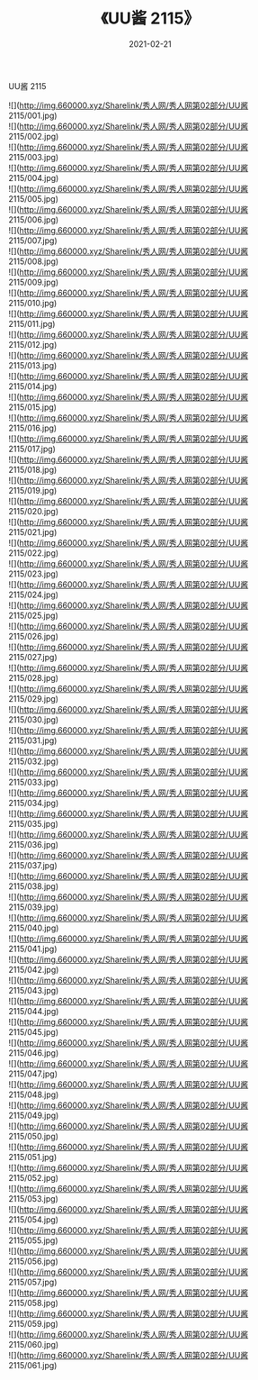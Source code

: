 ﻿---
layout: post
title:  《UU酱 2115》
date:   2021-02-21
img: http://img.660000.xyz/Sharelink/秀人网/秀人网第02部分/UU酱 2115/000.jpg
categories: [美女, 清纯, 唯美]
---

UU酱 2115

  ![](http://img.660000.xyz/Sharelink/秀人网/秀人网第02部分/UU酱 2115/001.jpg) <br> ![](http://img.660000.xyz/Sharelink/秀人网/秀人网第02部分/UU酱 2115/002.jpg) <br> ![](http://img.660000.xyz/Sharelink/秀人网/秀人网第02部分/UU酱 2115/003.jpg) <br> ![](http://img.660000.xyz/Sharelink/秀人网/秀人网第02部分/UU酱 2115/004.jpg) <br> ![](http://img.660000.xyz/Sharelink/秀人网/秀人网第02部分/UU酱 2115/005.jpg) <br> ![](http://img.660000.xyz/Sharelink/秀人网/秀人网第02部分/UU酱 2115/006.jpg) <br> ![](http://img.660000.xyz/Sharelink/秀人网/秀人网第02部分/UU酱 2115/007.jpg) <br> ![](http://img.660000.xyz/Sharelink/秀人网/秀人网第02部分/UU酱 2115/008.jpg) <br> ![](http://img.660000.xyz/Sharelink/秀人网/秀人网第02部分/UU酱 2115/009.jpg) <br> ![](http://img.660000.xyz/Sharelink/秀人网/秀人网第02部分/UU酱 2115/010.jpg) <br> ![](http://img.660000.xyz/Sharelink/秀人网/秀人网第02部分/UU酱 2115/011.jpg) <br> ![](http://img.660000.xyz/Sharelink/秀人网/秀人网第02部分/UU酱 2115/012.jpg) <br> ![](http://img.660000.xyz/Sharelink/秀人网/秀人网第02部分/UU酱 2115/013.jpg) <br> ![](http://img.660000.xyz/Sharelink/秀人网/秀人网第02部分/UU酱 2115/014.jpg) <br> ![](http://img.660000.xyz/Sharelink/秀人网/秀人网第02部分/UU酱 2115/015.jpg) <br> ![](http://img.660000.xyz/Sharelink/秀人网/秀人网第02部分/UU酱 2115/016.jpg) <br> ![](http://img.660000.xyz/Sharelink/秀人网/秀人网第02部分/UU酱 2115/017.jpg) <br> ![](http://img.660000.xyz/Sharelink/秀人网/秀人网第02部分/UU酱 2115/018.jpg) <br> ![](http://img.660000.xyz/Sharelink/秀人网/秀人网第02部分/UU酱 2115/019.jpg) <br> ![](http://img.660000.xyz/Sharelink/秀人网/秀人网第02部分/UU酱 2115/020.jpg) <br> ![](http://img.660000.xyz/Sharelink/秀人网/秀人网第02部分/UU酱 2115/021.jpg) <br> ![](http://img.660000.xyz/Sharelink/秀人网/秀人网第02部分/UU酱 2115/022.jpg) <br> ![](http://img.660000.xyz/Sharelink/秀人网/秀人网第02部分/UU酱 2115/023.jpg) <br> ![](http://img.660000.xyz/Sharelink/秀人网/秀人网第02部分/UU酱 2115/024.jpg) <br> ![](http://img.660000.xyz/Sharelink/秀人网/秀人网第02部分/UU酱 2115/025.jpg) <br> ![](http://img.660000.xyz/Sharelink/秀人网/秀人网第02部分/UU酱 2115/026.jpg) <br> ![](http://img.660000.xyz/Sharelink/秀人网/秀人网第02部分/UU酱 2115/027.jpg) <br> ![](http://img.660000.xyz/Sharelink/秀人网/秀人网第02部分/UU酱 2115/028.jpg) <br> ![](http://img.660000.xyz/Sharelink/秀人网/秀人网第02部分/UU酱 2115/029.jpg) <br> ![](http://img.660000.xyz/Sharelink/秀人网/秀人网第02部分/UU酱 2115/030.jpg) <br> ![](http://img.660000.xyz/Sharelink/秀人网/秀人网第02部分/UU酱 2115/031.jpg) <br> ![](http://img.660000.xyz/Sharelink/秀人网/秀人网第02部分/UU酱 2115/032.jpg) <br> ![](http://img.660000.xyz/Sharelink/秀人网/秀人网第02部分/UU酱 2115/033.jpg) <br> ![](http://img.660000.xyz/Sharelink/秀人网/秀人网第02部分/UU酱 2115/034.jpg) <br> ![](http://img.660000.xyz/Sharelink/秀人网/秀人网第02部分/UU酱 2115/035.jpg) <br> ![](http://img.660000.xyz/Sharelink/秀人网/秀人网第02部分/UU酱 2115/036.jpg) <br> ![](http://img.660000.xyz/Sharelink/秀人网/秀人网第02部分/UU酱 2115/037.jpg) <br> ![](http://img.660000.xyz/Sharelink/秀人网/秀人网第02部分/UU酱 2115/038.jpg) <br> ![](http://img.660000.xyz/Sharelink/秀人网/秀人网第02部分/UU酱 2115/039.jpg) <br> ![](http://img.660000.xyz/Sharelink/秀人网/秀人网第02部分/UU酱 2115/040.jpg) <br> ![](http://img.660000.xyz/Sharelink/秀人网/秀人网第02部分/UU酱 2115/041.jpg) <br> ![](http://img.660000.xyz/Sharelink/秀人网/秀人网第02部分/UU酱 2115/042.jpg) <br> ![](http://img.660000.xyz/Sharelink/秀人网/秀人网第02部分/UU酱 2115/043.jpg) <br> ![](http://img.660000.xyz/Sharelink/秀人网/秀人网第02部分/UU酱 2115/044.jpg) <br> ![](http://img.660000.xyz/Sharelink/秀人网/秀人网第02部分/UU酱 2115/045.jpg) <br> ![](http://img.660000.xyz/Sharelink/秀人网/秀人网第02部分/UU酱 2115/046.jpg) <br> ![](http://img.660000.xyz/Sharelink/秀人网/秀人网第02部分/UU酱 2115/047.jpg) <br> ![](http://img.660000.xyz/Sharelink/秀人网/秀人网第02部分/UU酱 2115/048.jpg) <br> ![](http://img.660000.xyz/Sharelink/秀人网/秀人网第02部分/UU酱 2115/049.jpg) <br> ![](http://img.660000.xyz/Sharelink/秀人网/秀人网第02部分/UU酱 2115/050.jpg) <br> ![](http://img.660000.xyz/Sharelink/秀人网/秀人网第02部分/UU酱 2115/051.jpg) <br> ![](http://img.660000.xyz/Sharelink/秀人网/秀人网第02部分/UU酱 2115/052.jpg) <br> ![](http://img.660000.xyz/Sharelink/秀人网/秀人网第02部分/UU酱 2115/053.jpg) <br> ![](http://img.660000.xyz/Sharelink/秀人网/秀人网第02部分/UU酱 2115/054.jpg) <br> ![](http://img.660000.xyz/Sharelink/秀人网/秀人网第02部分/UU酱 2115/055.jpg) <br> ![](http://img.660000.xyz/Sharelink/秀人网/秀人网第02部分/UU酱 2115/056.jpg) <br> ![](http://img.660000.xyz/Sharelink/秀人网/秀人网第02部分/UU酱 2115/057.jpg) <br> ![](http://img.660000.xyz/Sharelink/秀人网/秀人网第02部分/UU酱 2115/058.jpg) <br> ![](http://img.660000.xyz/Sharelink/秀人网/秀人网第02部分/UU酱 2115/059.jpg) <br> ![](http://img.660000.xyz/Sharelink/秀人网/秀人网第02部分/UU酱 2115/060.jpg) <br> ![](http://img.660000.xyz/Sharelink/秀人网/秀人网第02部分/UU酱 2115/061.jpg) <br>